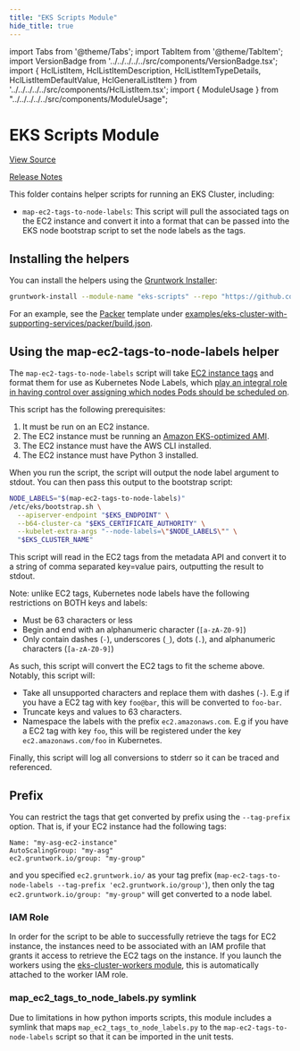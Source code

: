 ```yaml
---
title: "EKS Scripts Module"
hide_title: true
---
```


import Tabs from '@theme/Tabs';
import TabItem from '@theme/TabItem';
import VersionBadge from '../../../../../src/components/VersionBadge.tsx';
import { HclListItem, HclListItemDescription, HclListItemTypeDetails, HclListItemDefaultValue, HclGeneralListItem } from '../../../../../src/components/HclListItem.tsx';
import { ModuleUsage } from "../../../../../src/components/ModuleUsage";

<VersionBadge repoTitle="Amazon EKS" version="0.59.0" lastModifiedVersion="0.55.2"/>

# EKS Scripts Module

<a href="https://github.com/gruntwork-io/terraform-aws-eks/tree/issue-541/modules/eks-scripts" className="link-button" title="View the source code for this module in GitHub.">View Source</a>

<a href="https://github.com/gruntwork-io/terraform-aws-eks/releases/tag/v0.55.2" className="link-button" title="Release notes for only versions which impacted this module.">Release Notes</a>

This folder contains helper scripts for running an EKS Cluster, including:

*   `map-ec2-tags-to-node-labels`: This script will pull the associated tags on the EC2 instance and convert it into a
    format that can be passed into the EKS node bootstrap script to set the node labels as the tags.

## Installing the helpers

You can install the helpers using the [Gruntwork Installer](https://github.com/gruntwork-io/gruntwork-installer):

```bash
gruntwork-install --module-name "eks-scripts" --repo "https://github.com/gruntwork-io/terraform-aws-eks" --tag "0.2.0"
```

For an example, see the [Packer](https://www.packer.io/) template under
[examples/eks-cluster-with-supporting-services/packer/build.json](https://github.com/gruntwork-io/terraform-aws-eks/tree/issue-541/examples/eks-cluster-with-supporting-services/packer/build.json).

## Using the map-ec2-tags-to-node-labels helper

The `map-ec2-tags-to-node-labels` script will take [EC2 instance
tags](https://docs.aws.amazon.com/AWSEC2/latest/UserGuide/Using_Tags.html) and format them for use as Kubernetes Node
Labels, which [play an integral role in having control over assigning which nodes Pods should be scheduled
on](https://kubernetes.io/docs/concepts/configuration/assign-pod-node/).

This script has the following prerequisites:

1.  It must be run on an EC2 instance.
2.  The EC2 instance must be running an [Amazon EKS-optimized AMI](https://aws.amazon.com/marketplace/pp/B00U6QTYI2/).
3.  The EC2 instance must have the AWS CLI installed.
4.  The EC2 instance must have Python 3 installed.

When you run the script, the script will output the node label argument to stdout. You can then pass this output to the
bootstrap script:

```bash
NODE_LABELS="$(map-ec2-tags-to-node-labels)"
/etc/eks/bootstrap.sh \
  --apiserver-endpoint "$EKS_ENDPOINT" \
  --b64-cluster-ca "$EKS_CERTIFICATE_AUTHORITY" \
  --kubelet-extra-args "--node-labels=\"$NODE_LABELS\"" \
  "$EKS_CLUSTER_NAME"
```

This script will read in the EC2 tags from the metadata API and convert it to a string of comma separated key=value
pairs, outputting the result to stdout.

Note: unlike EC2 tags, Kubernetes node labels have the following restrictions on BOTH keys and labels:

*   Must be 63 characters or less
*   Begin and end with an alphanumeric character (`[a-zA-Z0-9]`)
*   Only contain dashes (`-`), underscores (`_`), dots (`.`), and alphanumeric characters (`[a-zA-Z0-9]`)

As such, this script will convert the EC2 tags to fit the scheme above. Notably, this script will:

*   Take all unsupported characters and replace them with dashes (`-`). E.g if you have a EC2 tag with key `foo@bar`, this
    will be converted to `foo-bar`.
*   Truncate keys and values to 63 characters.
*   Namespace the labels with the prefix `ec2.amazonaws.com`. E.g if you have a EC2 tag with key `foo`, this will be
    registered under the key `ec2.amazonaws.com/foo` in Kubernetes.

Finally, this script will log all conversions to stderr so it can be traced and referenced.

## Prefix

You can restrict the tags that get converted by prefix using the `--tag-prefix` option. That is, if your EC2 instance
had the following tags:

```
Name: "my-asg-ec2-instance"
AutoScalingGroup: "my-asg"
ec2.gruntwork.io/group: "my-group"
```

and you specified `ec2.gruntwork.io/` as your tag prefix (`map-ec2-tags-to-node-labels --tag-prefix
'ec2.gruntwork.io/group'`), then only the tag `ec2.gruntwork.io/group: "my-group"` will get converted to a node label.

### IAM Role

In order for the script to be able to successfully retrieve the tags for EC2 instance, the instances need to be
associated with an IAM profile that grants it access to retrieve the EC2 tags on the instance. If you launch the workers
using the [eks-cluster-workers module](https://github.com/gruntwork-io/terraform-aws-eks/tree/issue-541/modules/eks-cluster-workers), this is automatically attached to the worker IAM role.

### map_ec2\_tags_to_node_labels.py symlink

Due to limitations in how python imports scripts, this module includes a symlink that maps
`map_ec2_tags_to_node_labels.py` to the `map-ec2-tags-to-node-labels` script so that it can be imported in the unit
tests.


<!-- ##DOCS-SOURCER-START
{
  "originalSources": [
    "https://github.com/gruntwork-io/terraform-aws-eks/tree/issue-541/modules/eks-scripts/readme.md",
    "https://github.com/gruntwork-io/terraform-aws-eks/tree/issue-541/modules/eks-scripts/variables.tf",
    "https://github.com/gruntwork-io/terraform-aws-eks/tree/issue-541/modules/eks-scripts/outputs.tf"
  ],
  "sourcePlugin": "module-catalog-api",
  "hash": "0cc80c16129bac6d6911bd6a53bea185"
}
##DOCS-SOURCER-END -->
